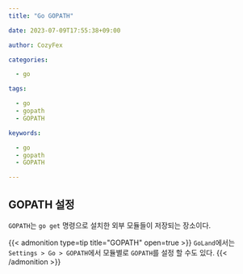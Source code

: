 ```yaml
---
title: "Go GOPATH"

date: 2023-07-09T17:55:38+09:00

author: CozyFex

categories:

  - go

tags:

  - go
  - gopath
  - GOPATH

keywords:

  - go
  - gopath
  - GOPATH

---
```


## GOPATH 설정

`GOPATH`는 `go get` 명령으로 설치한 외부 모듈들이 저장되는 장소이다.  

{{< admonition type=tip title="GOPATH" open=true >}}
`GoLand`에서는 `Settings > Go > GOPATH`에서 모듈별로 `GOPATH`를 설정 할 수도 있다.
{{< /admonition >}}

